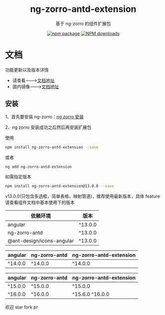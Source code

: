 <h1 align="center">
ng-zorro-antd-extension
</h1>

<div align="center">

基于 ng-zorro 的组件扩展包

[![npm package](https://img.shields.io/npm/v/ng-zorro-antd-extension.svg?style=flat-square)](https://www.npmjs.org/package/ng-zorro-antd-extension)
[![NPM downloads](http://img.shields.io/npm/dm/ng-zorro-antd-extension.svg?style=flat-square)](https://npmjs.org/package/ng-zorro-antd-extension)

</div>

# 文档

功能更新以及版本详情

- 请查看--->[文档地址](https://enochgao.github.io/ng-zorro-antd-extension/)
- 国内镜像--->[文档地址](http://enochgao.gitee.io/ng-zorro-antd-extension/)

## 安装

1、首先要安装 ng-zorro：[ng zorro 安装](https://ng.ant.design/docs/getting-started/zh)

2、ng zorro 安装成功之后然后再安装扩展包

使用

```bash
npm install ng-zorro-antd-extension --save
```

或者

```bash
ng add ng-zorro-antd-extension
```

如需指定版本

```bash
npm install ng-zorro-antd-extension@13.0.0 --save
```

v13.0.0(只包含多选框，简单表格，映射管道)，推荐使用最新版本，具体 feature 请查看组件文档中基本使用下的版本

| 依赖环境                  | 版本    |
| ------------------------- | ------- |
| angular                   | ^13.0.0 |
| ng-zorro-antd             | ^13.0.0 |
| @ant-design/icons-angular | ^13.0.0 |

| angular | ng-zorro-antd | ng-zorro-antd-extension |
| ------- | ------------- | ----------------------- |
| ^14.0.0 | ^14.0.0       | ^14.0.0                 |

| angular | ng-zorro-antd | ng-zorro-antd-extension |
| ------- | ------------- | ----------------------- |
| ^15.0.0 | ^15.0.0       | ^15.0.0                 |
| ^16.0.0 | ^16.0.0       | ^15.6.0 ^16.0.0         |

欢迎 star fork pr
